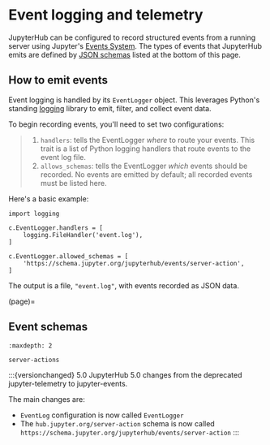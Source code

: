 # Event logging and telemetry

JupyterHub can be configured to record structured events from a running server using Jupyter's [Events System]. The types of events that JupyterHub emits are defined by [JSON schemas] listed at the bottom of this page.

## How to emit events

Event logging is handled by its `EventLogger` object. This leverages Python's standing [logging] library to emit, filter, and collect event data.

To begin recording events, you'll need to set two configurations:

> 1. `handlers`: tells the EventLogger _where_ to route your events. This trait is a list of Python logging handlers that route events to the event log file.
> 2. `allows_schemas`: tells the EventLogger _which_ events should be recorded. No events are emitted by default; all recorded events must be listed here.

Here's a basic example:

```
import logging

c.EventLogger.handlers = [
    logging.FileHandler('event.log'),
]

c.EventLogger.allowed_schemas = [
    'https://schema.jupyter.org/jupyterhub/events/server-action',
]
```

The output is a file, `"event.log"`, with events recorded as JSON data.

(page)=

## Event schemas

```{toctree}
:maxdepth: 2

server-actions
```

:::{versionchanged} 5.0
JupyterHub 5.0 changes from the deprecated jupyter-telemetry to jupyter-events.

The main changes are:

- `EventLog` configuration is now called `EventLogger`
- The `hub.jupyter.org/server-action` schema is now called `https://schema.jupyter.org/jupyterhub/events/server-action`
  :::

[json schemas]: https://json-schema.org/
[logging]: https://docs.python.org/3/library/logging.html
[events system]: https://jupyter-events.readthedocs.io
